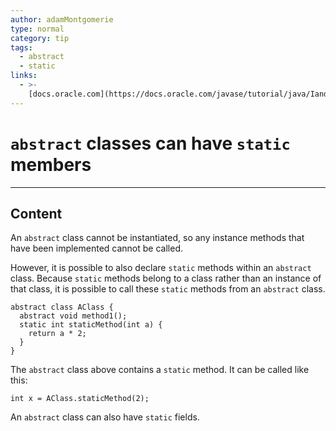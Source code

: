 ```yaml
---
author: adamMontgomerie
type: normal
category: tip
tags:
  - abstract
  - static
links:
  - >-
    [docs.oracle.com](https://docs.oracle.com/javase/tutorial/java/IandI/abstract.html){website}
---
```


# `abstract` classes can have `static` members


---

## Content

An `abstract` class cannot be instantiated, so any instance methods that have been implemented cannot be called. 

However, it is possible to also declare `static` methods within an `abstract` class.  Because `static` methods belong to a class rather than an instance of that class, it is possible to call these `static` methods from an `abstract` class.

```plain-text
abstract class AClass {
  abstract void method1();
  static int staticMethod(int a) {
    return a * 2;
  }
}
```

The `abstract` class above contains a `static` method. It can be called like this:

```plain-text
int x = AClass.staticMethod(2);
```

An `abstract` class can also have `static` fields.
 
